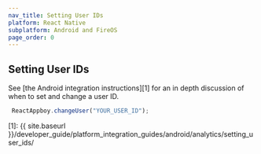 ```yaml
---
nav_title: Setting User IDs
platform: React Native
subplatform: Android and FireOS
page_order: 0
---
```

## Setting User IDs

See [the Android integration instructions][1] for an in depth discussion of when to set and change a user ID.

```javascript
 ReactAppboy.changeUser("YOUR_USER_ID");
```

[1]: {{ site.baseurl }}/developer_guide/platform_integration_guides/android/analytics/setting_user_ids/
